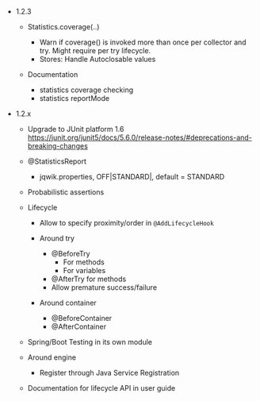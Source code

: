 - 1.2.3

    - Statistics.coverage(..)
      - Warn if coverage() is invoked more than once per collector and try.
        Might require per try lifecycle.
      - Stores: Handle Autoclosable values

    - Documentation
      - statistics coverage checking
      - statistics reportMode

- 1.2.x
  
    - Upgrade to JUnit platform 1.6
      https://junit.org/junit5/docs/5.6.0/release-notes/#deprecations-and-breaking-changes

    - @StatisticsReport
        - jqwik.properties, OFF|STANDARD|<MyReportFormatClass>, default = STANDARD

    - Probabilistic assertions

    - Lifecycle
        - Allow to specify proximity/order in `@AddLifecycleHook`

        - Around try
          - @BeforeTry
            - For methods
            - For variables
          - @AfterTry for methods
          - Allow premature success/failure

        - Around container
            - @BeforeContainer
            - @AfterContainer

    - Spring/Boot Testing in its own module
 
    - Around engine
      - Register through Java Service Registration

    - Documentation for lifecycle API in user guide
